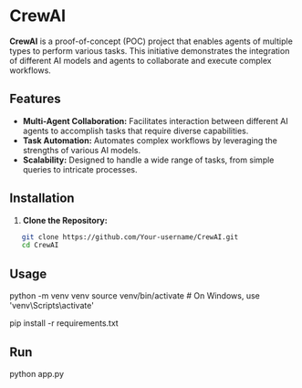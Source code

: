 # CrewAI

**CrewAI** is a proof-of-concept (POC) project that enables agents of multiple types to perform various tasks. This initiative demonstrates the integration of different AI models and agents to collaborate and execute complex workflows.

## Features

- **Multi-Agent Collaboration:** Facilitates interaction between different AI agents to accomplish tasks that require diverse capabilities.
- **Task Automation:** Automates complex workflows by leveraging the strengths of various AI models.
- **Scalability:** Designed to handle a wide range of tasks, from simple queries to intricate processes.

## Installation

1. **Clone the Repository:**

```bash
   git clone https://github.com/Your-username/CrewAI.git
   cd CrewAI
```

## Usage

python -m venv venv
source venv/bin/activate  # On Windows, use 'venv\Scripts\activate'

pip install -r requirements.txt

## Run

python app.py
